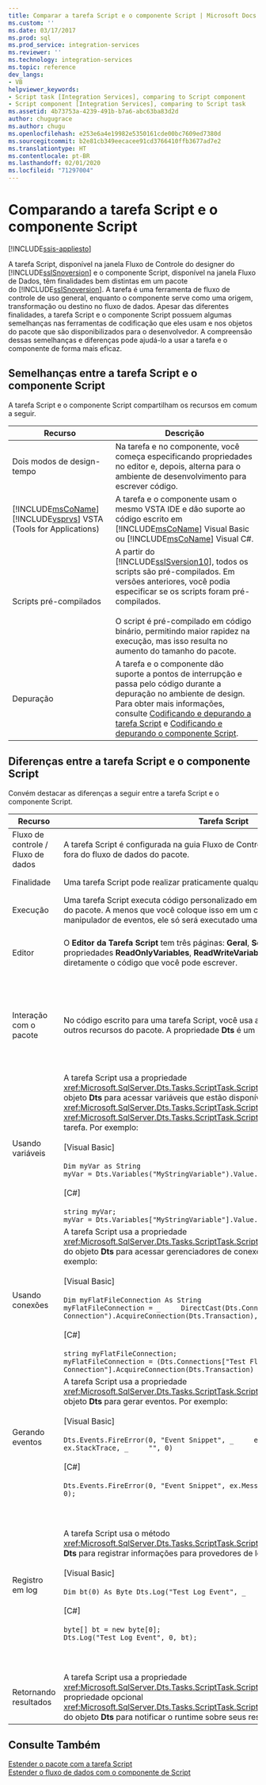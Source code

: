 ```yaml
---
title: Comparar a tarefa Script e o componente Script | Microsoft Docs
ms.custom: ''
ms.date: 03/17/2017
ms.prod: sql
ms.prod_service: integration-services
ms.reviewer: ''
ms.technology: integration-services
ms.topic: reference
dev_langs:
- VB
helpviewer_keywords:
- Script task [Integration Services], comparing to Script component
- Script component [Integration Services], comparing to Script task
ms.assetid: 4b73753a-4239-491b-b7a6-abc63ba83d2d
author: chugugrace
ms.author: chugu
ms.openlocfilehash: e253e6a4e19982e5350161cde00bc7609ed7380d
ms.sourcegitcommit: b2e81cb349eecacee91cd3766410ffb3677ad7e2
ms.translationtype: HT
ms.contentlocale: pt-BR
ms.lasthandoff: 02/01/2020
ms.locfileid: "71297004"
---
```

# <a name="comparing-the-script-task-and-the-script-component"></a>Comparando a tarefa Script e o componente Script

[!INCLUDE[ssis-appliesto](../../includes/ssis-appliesto-ssvrpluslinux-asdb-asdw-xxx.md)]


  A tarefa Script, disponível na janela Fluxo de Controle do designer do [!INCLUDE[ssISnoversion](../../includes/ssisnoversion-md.md)] e o componente Script, disponível na janela Fluxo de Dados, têm finalidades bem distintas em um pacote do [!INCLUDE[ssISnoversion](../../includes/ssisnoversion-md.md)]. A tarefa é uma ferramenta de fluxo de controle de uso general, enquanto o componente serve como uma origem, transformação ou destino no fluxo de dados. Apesar das diferentes finalidades, a tarefa Script e o componente Script possuem algumas semelhanças nas ferramentas de codificação que eles usam e nos objetos do pacote que são disponibilizados para o desenvolvedor. A compreensão dessas semelhanças e diferenças pode ajudá-lo a usar a tarefa e o componente de forma mais eficaz.  
  
## <a name="similarities-between-the-script-task-and-the-script-component"></a>Semelhanças entre a tarefa Script e o componente Script  
 A tarefa Script e o componente Script compartilham os recursos em comum a seguir.  
  
|Recurso|Descrição|  
|-------------|-----------------|  
|Dois modos de design-tempo|Na tarefa e no componente, você começa especificando propriedades no editor e, depois, alterna para o ambiente de desenvolvimento para escrever código.|  
|[!INCLUDE[msCoName](../../includes/msconame-md.md)] [!INCLUDE[vsprvs](../../includes/vsprvs-md.md)] VSTA (Tools for Applications)|A tarefa e o componente usam o mesmo VSTA IDE e dão suporte ao código escrito em [!INCLUDE[msCoName](../../includes/msconame-md.md)] Visual Basic ou [!INCLUDE[msCoName](../../includes/msconame-md.md)] Visual C#.|  
|Scripts pré-compilados|A partir do [!INCLUDE[ssISversion10](../../includes/ssisversion10-md.md)], todos os scripts são pré-compilados. Em versões anteriores, você podia especificar se os scripts foram pré-compilados.<br /><br /> O script é pré-compilado em código binário, permitindo maior rapidez na execução, mas isso resulta no aumento do tamanho do pacote.|  
|Depuração|A tarefa e o componente dão suporte a pontos de interrupção e passa pelo código durante a depuração no ambiente de design. Para obter mais informações, consulte [Codificando e depurando a tarefa Script](../../integration-services/extending-packages-scripting/task/coding-and-debugging-the-script-task.md) e [Codificando e depurando o componente Script](../../integration-services/extending-packages-scripting/data-flow-script-component/coding-and-debugging-the-script-component.md).|  
  
## <a name="differences-between-the-script-task-and-the-script-component"></a>Diferenças entre a tarefa Script e o componente Script  
 Convém destacar as diferenças a seguir entre a tarefa Script e o componente Script.  
  
|Recurso|Tarefa Script|Componente Script|  
|-------------|-----------------|----------------------|  
|Fluxo de controle / Fluxo de dados|A tarefa Script é configurada na guia Fluxo de Controle do designer e é executada fora do fluxo de dados do pacote.|O componente Script é configurado na página Fluxo de Dados do designer e representa uma origem, transformação ou destino na tarefa Fluxo de Dados.|  
|Finalidade|Uma tarefa Script pode realizar praticamente qualquer tarefa para fins gerais.|Especifique se você deseja criar uma origem, transformação ou destino com o componente Script.|  
|Execução|Uma tarefa Script executa código personalizado em algum ponto no fluxo de trabalho do pacote. A menos que você coloque isso em um contêiner de loop ou em um manipulador de eventos, ele só será executado uma vez.|Um componente Script também é executado uma vez, mas costuma executar sua rotina de processamento principal uma vez para cada linha de dados do fluxo de dados.|  
|Editor|O **Editor da Tarefa Script** tem três páginas: **Geral**, **Script** e **Expressões**. Somente as propriedades **ReadOnlyVariables**, **ReadWriteVariables** e **ScriptLanguage** afetam diretamente o código que você pode escrever.|O **Editor de Transformação Scripts** tem até quatro páginas: **Colunas de Entrada**, **Entradas e Saídas**, **Script** e **Gerenciadores de Conexões**. Os metadados e propriedades que você configura em cada uma dessas páginas determinam os membros das classes base que são gerenciadas automaticamente para seu uso na codificação.|  
|Interação com o pacote|No código escrito para uma tarefa Script, você usa a propriedade **Dts** para acessar outros recursos do pacote. A propriedade **Dts** é um membro da classe **ScriptMain**.|No código do componente Script, você usa propriedades de acessador tipado para acessar determinados recursos do pacote, tais como variáveis e gerenciadores de conexões.<br /><br /> O método **PreExecute** só pode acessar variáveis somente leitura. O método **PostExecute** pode acessar variáveis somente leitura e de leitura/gravação.<br /><br /> Para obter mais informações sobre estes métodos, consulte [Codificando e depurando o componente Script](../../integration-services/extending-packages-scripting/data-flow-script-component/coding-and-debugging-the-script-component.md).|  
|Usando variáveis|A tarefa Script usa a propriedade <xref:Microsoft.SqlServer.Dts.Tasks.ScriptTask.ScriptObjectModel.Variables%2A> do objeto **Dts** para acessar variáveis que estão disponíveis através das propriedades <xref:Microsoft.SqlServer.Dts.Tasks.ScriptTask.ScriptTask.ReadOnlyVariables%2A> e <xref:Microsoft.SqlServer.Dts.Tasks.ScriptTask.ScriptTask.ReadWriteVariables%2A> da tarefa. Por exemplo:<br /><br /> [Visual Basic]<br /><br /> `Dim myVar as String` <br /> `myVar = Dts.Variables("MyStringVariable").Value.ToString`<br /><br /> [C#]<br /><br /> `string myVar;` <br /> `myVar = Dts.Variables["MyStringVariable"].Value.ToString();`|O componente Script usa propriedades do acessador tipado da classe base gerada automaticamente, criada com base nas propriedades <xref:Microsoft.SqlServer.Dts.Pipeline.ScriptComponent.ReadOnlyVariables%2A> e <xref:Microsoft.SqlServer.Dts.Pipeline.ScriptComponent.ReadWriteVariables%2A> do componente. Por exemplo:<br /><br /> [Visual Basic]<br /><br /> `Dim myVar as String` <br /> `myVar = Me.Variables.MyStringVariable`<br /><br /> [C#]<br /><br /> `string myVar;` <br /> `myVar = this.Variables.MyStringVariable;`|  
|Usando conexões|A tarefa Script usa a propriedade <xref:Microsoft.SqlServer.Dts.Tasks.ScriptTask.ScriptObjectModel.Connections%2A> do objeto **Dts** para acessar gerenciadores de conexões definidos no pacote. Por exemplo:<br /><br /> [Visual Basic]<br /><br /> `Dim myFlatFileConnection As String` <br /> `myFlatFileConnection = _     DirectCast(Dts.Connections("Test Flat File Connection").AcquireConnection(Dts.Transaction), _     String)`<br /><br /> [C#]<br /><br /> `string myFlatFileConnection;` <br /> `myFlatFileConnection = (Dts.Connections["Test Flat File Connection"].AcquireConnection(Dts.Transaction) as String);`|O componente Script usa propriedades do acessador tipado da classe base gerada automaticamente, criada a partir da lista de gerenciadores de conexões digitada pelo usuário na página Gerenciadores de Conexões do editor. Por exemplo:<br /><br /> [Visual Basic]<br /><br /> `Dim connMgr As IDTSConnectionManager100` <br /> `connMgr = Me.Connections.MyADONETConnection`<br /><br /> [C#]<br /><br /> `IDTSConnectionManager100 connMgr;` <br /> `connMgr = this.Connections.MyADONETConnection;`|  
|Gerando eventos|A tarefa Script usa a propriedade <xref:Microsoft.SqlServer.Dts.Tasks.ScriptTask.ScriptObjectModel.Events%2A> do objeto **Dts** para gerar eventos. Por exemplo:<br /><br /> [Visual Basic]<br /><br /> `Dts.Events.FireError(0, "Event Snippet", _     ex.Message & ControlChars.CrLf & ex.StackTrace, _     "", 0)`<br /><br /> [C#]<br /><br /> `Dts.Events.FireError(0, "Event Snippet", ex.Message + "\r" + ex.StackTrace, "", 0);`|O componente Script gera erros, avisos e mensagens informativas através dos métodos da interface <xref:Microsoft.SqlServer.Dts.Pipeline.Wrapper.IDTSComponentMetaData100> retornados pela propriedade <xref:Microsoft.SqlServer.Dts.Pipeline.ScriptComponent.ComponentMetaData%2A>. Por exemplo:<br /><br /> [Visual Basic]<br /><br /> `Dim myMetadata as IDTSComponentMetaData100 myMetaData = Me.ComponentMetaData myMetaData.FireError(...)`|  
|Registro em log|A tarefa Script usa o método <xref:Microsoft.SqlServer.Dts.Tasks.ScriptTask.ScriptObjectModel.Log%2A> do objeto **Dts** para registrar informações para provedores de log habilitados. Por exemplo:<br /><br /> [Visual Basic]<br /><br /> `Dim bt(0) As Byte Dts.Log("Test Log Event", _     0, _     bt)`<br /><br /> [C#]<br /><br /> `byte[] bt = new byte[0];` <br /> `Dts.Log("Test Log Event", 0, bt);`|O componente Script usa o método <xref:Microsoft.SqlServer.Dts.Pipeline.ScriptComponent.Log%2A> da classe base gerada automaticamente para registrar informações para provedores de log habilitados. Por exemplo:<br /><br /> [Visual Basic]<br /><br /> `Dim bt(0) As Byte`<br /><br /> `Me.Log("Test Log Event", _`<br /><br /> `0, _`<br /><br /> `bt)`<br /><br /> [C#]<br /><br /> `byte[] bt = new byte[0]; this.Log("Test Log Event", 0, bt);`|  
|Retornando resultados|A tarefa Script usa a propriedade <xref:Microsoft.SqlServer.Dts.Tasks.ScriptTask.ScriptObjectModel.TaskResult%2A> e a propriedade opcional <xref:Microsoft.SqlServer.Dts.Tasks.ScriptTask.ScriptObjectModel.ExecutionValue%2A> do objeto **Dts** para notificar o runtime sobre seus resultados.|O componente Script é executado como parte da tarefa Fluxo de Dados e não relata resultados através de uma dessas propriedades.|  
  
## <a name="see-also"></a>Consulte Também  
 [Estender o pacote com a tarefa Script](../../integration-services/extending-packages-scripting/task/extending-the-package-with-the-script-task.md)   
 [Estender o fluxo de dados com o componente de Script](../../integration-services/extending-packages-scripting/data-flow-script-component/extending-the-data-flow-with-the-script-component.md)   
  
  
